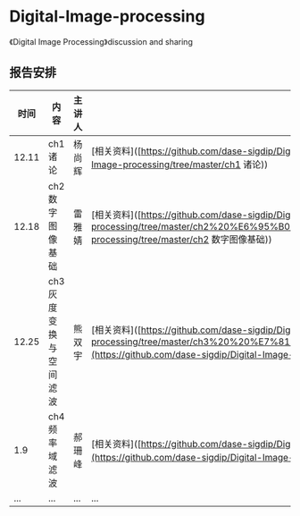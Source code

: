 # Digital-Image-processing
《Digital Image Processing》discussion and sharing

## 报告安排
时间|内容|主讲人|resources
----|----|----|----
12.11|ch1 诸论|杨尚辉|[相关资料]([https://github.com/dase-sigdip/Digital-Image-processing/tree/master/ch1%20%E8%AF%B8%E8%AE%BA](https://github.com/dase-sigdip/Digital-Image-processing/tree/master/ch1 诸论))
12.18|ch2 数字图像基础|雷雅婧|[相关资料]([https://github.com/dase-sigdip/Digital-Image-processing/tree/master/ch2%20%E6%95%B0%E5%AD%97%E5%9B%BE%E5%83%8F%E5%9F%BA%E7%A1%80](https://github.com/dase-sigdip/Digital-Image-processing/tree/master/ch2 数字图像基础))
12.25|ch3 灰度变换与空间滤波|熊双宇|[相关资料]([https://github.com/dase-sigdip/Digital-Image-processing/tree/master/ch3%20%20%E7%81%B0%E5%BA%A6%E5%8F%98%E6%8D%A2%E4%B8%8E%E7%A9%BA%E9%97%B4%E6%BB%A4%E6%B3%A2](https://github.com/dase-sigdip/Digital-Image-processing/tree/master/ch3  灰度变换与空间滤波))
1.9|ch4 频率域滤波|郝珊峰|[相关资料]([https://github.com/dase-sigdip/Digital-Image-processing/tree/master/ch4%20%E9%A2%91%E7%8E%87%E5%9F%9F%E6%BB%A4%E6%B3%A2](https://github.com/dase-sigdip/Digital-Image-processing/tree/master/ch4 频率域滤波))
...|...|...|...

